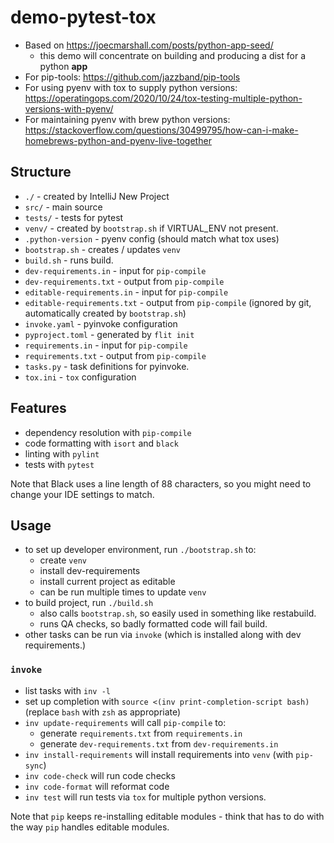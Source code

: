 # demo-pytest-tox

- Based on https://joecmarshall.com/posts/python-app-seed/
    - this demo will concentrate on building and producing a dist for a python **app**
- For pip-tools: https://github.com/jazzband/pip-tools
- For using pyenv with tox to supply python
  versions: https://operatingops.com/2020/10/24/tox-testing-multiple-python-versions-with-pyenv/
- For maintaining pyenv with brew python
  versions: https://stackoverflow.com/questions/30499795/how-can-i-make-homebrews-python-and-pyenv-live-together

## Structure

- `./` - created by IntelliJ New Project
- `src/` - main source
- `tests/` - tests for pytest
- `venv/` - created by `bootstrap.sh` if VIRTUAL_ENV not present.
- `.python-version` - pyenv config (should match what tox uses)
- `bootstrap.sh` - creates / updates `venv`
- `build.sh` - runs build.
- `dev-requirements.in` - input for `pip-compile`
- `dev-requirements.txt` - output from `pip-compile`
- `editable-requirements.in` - input for `pip-compile`
- `editable-requirements.txt` - output from `pip-compile` (ignored by git, automatically created by `bootstrap.sh`)
- `invoke.yaml` - pyinvoke configuration
- `pyproject.toml` - generated by `flit init`
- `requirements.in` - input for `pip-compile`
- `requirements.txt` - output from `pip-compile`
- `tasks.py` - task definitions for pyinvoke.
- `tox.ini` - `tox` configuration

## Features

- dependency resolution with `pip-compile`
- code formatting with `isort` and `black`
- linting with `pylint`
- tests with `pytest`

Note that Black uses a line length of 88 characters, so you might need to change your IDE settings to match.

## Usage

- to set up developer environment, run `./bootstrap.sh` to:
    - create `venv`
    - install dev-requirements
    - install current project as editable
    - can be run multiple times to update `venv`
- to build project, run `./build.sh`
    - also calls `bootstrap.sh`, so easily used in something like restabuild.
    - runs QA checks, so badly formatted code will fail build.
- other tasks can be run via `invoke` (which is installed along with dev requirements.)

### `invoke`

- list tasks with `inv -l`
- set up completion with `source <(inv print-completion-script bash)` (replace `bash` with `zsh` as appropriate)
- `inv update-requirements` will call `pip-compile` to:
    - generate `requirements.txt` from `requirements.in`
    - generate `dev-requirements.txt` from `dev-requirements.in`
- `inv install-requirements` will install requirements into `venv` (with `pip-sync`)
- `inv code-check` will run code checks
- `inv code-format` will reformat code
- `inv test` will run tests via `tox` for multiple python versions.

Note that `pip` keeps re-installing editable modules - think that has to do with the way `pip` handles editable modules.
